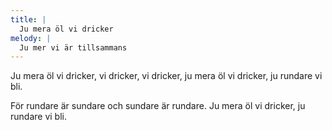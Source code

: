 ```yaml
---
title: |
  Ju mera öl vi dricker
melody: |
  Ju mer vi är tillsammans
---
```

Ju mera öl vi dricker,
vi dricker, vi dricker,
ju mera öl vi dricker,
ju rundare vi bli.

För rundare är sundare
och sundare är rundare.
Ju mera öl vi dricker,
ju rundare vi bli.